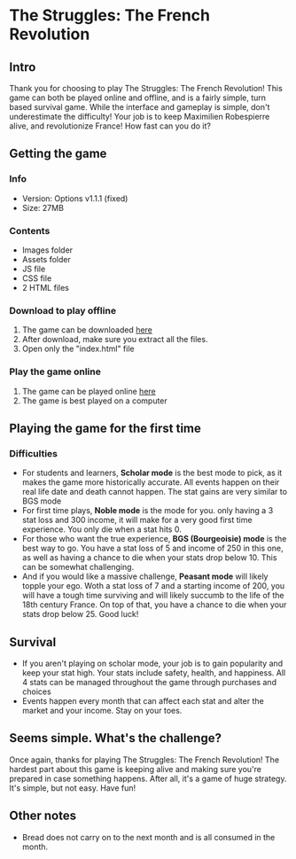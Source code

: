 # The Struggles: The French Revolution

## Intro

Thank you for choosing to play The Struggles: The French Revolution! This game can both be played online and offline, and is a fairly simple, turn based survival game. While the interface and gameplay is simple, don't underestimate the difficulty! Your job is to keep Maximilien Robespierre alive, and revolutionize France! How fast can you do it?

## Getting the game

### Info

- Version: Options v1.1.1 (fixed)
- Size: 27MB

### Contents

- Images folder
- Assets folder
- JS file
- CSS file
- 2 HTML files

### Download to play offline

1. The game can be downloaded [here](https://github.com/Imeanbusiness/The-Struggles-French-Revolution/archive/refs/tags/Options-V1-AB.zip)
2. After download, make sure you extract all the files.
3. Open only the "index.html" file

### Play the game online

1. The game can be played online [here](https://imeanbusiness.github.io/The-Struggles-French-Revolution/)
2. The game is best played on a computer

## Playing the game for the first time

### Difficulties

- For students and learners, **Scholar mode** is the best mode to pick, as it makes the game more historically accurate. All events happen on their real life date and death cannot happen. The stat gains are very similar to BGS mode
- For first time plays, **Noble mode** is the mode for you. only having a 3 stat loss and 300 income, it will make for a very good first time experience. You only die when a stat hits 0.
- For those who want the true experience, **BGS (Bourgeoisie) mode** is the best way to go. You have a stat loss of 5 and income of 250 in this one, as well as having a chance to die when your stats drop below 10. This can be somewhat challenging.
- And if you would like a massive challenge, **Peasant mode** will likely topple your ego. Woth a stat loss of 7 and a starting income of 200, you will have a tough time surviving and will likely succumb to the life of the 18th century France. On top of that, you have a chance to die when your stats drop below 25. Good luck!

## Survival

- If you aren't playing on scholar mode, your job is to gain popularity and keep your stat high. Your stats include safety, health, and happiness. All 4 stats can be managed throughout the game through purchases and choices
- Events happen every month that can affect each stat and alter the market and your income. Stay on your toes.

## Seems simple. What's the challenge?

Once again, thanks for playing The Struggles: The French Revolution! The hardest part about this game is keeping alive and making sure you're prepared in case something happens. After all, it's a game of huge strategy. It's simple, but not easy. Have fun!

## Other notes

- Bread does not carry on to the next month and is all consumed in the month.
